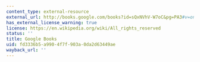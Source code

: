 ```yaml
---
content_type: external-resource
external_url: http://books.google.com/books?id=sQxNVhV-W7oC&pg=PA3#v=onepage
has_external_license_warning: true
license: https://en.wikipedia.org/wiki/All_rights_reserved
status: ''
title: Google Books
uid: fd3336b5-a990-4f7f-903a-0da2d63449ae
wayback_url: ''
---
```


